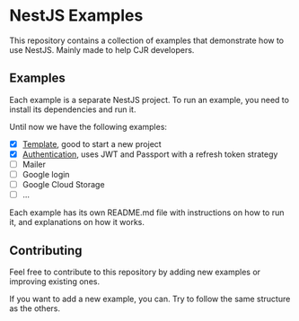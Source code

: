 # NestJS Examples

This repository contains a collection of examples that demonstrate how to use NestJS. Mainly made to help CJR developers.

## Examples

Each example is a separate NestJS project. To run an example, you need to install its dependencies and run it.

Until now we have the following examples:

- [x] [Template](./nestjs-template/), good to start a new project
- [x] [Authentication](./nestjs-auth/), uses JWT and Passport with a refresh token strategy
- [ ] Mailer
- [ ] Google login
- [ ] Google Cloud Storage
- [ ] ...

Each example has its own README.md file with instructions on how to run it, and explanations on how it works.

## Contributing

Feel free to contribute to this repository by adding new examples or improving existing ones. 

If you want to add a new example, you can. Try to follow the same structure as the others.
